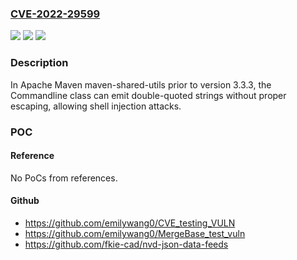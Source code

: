 ### [CVE-2022-29599](https://cve.mitre.org/cgi-bin/cvename.cgi?name=CVE-2022-29599)
![](https://img.shields.io/static/v1?label=Product&message=Apache%20Maven&color=blue)
![](https://img.shields.io/static/v1?label=Version&message=maven-shared-utils%20&color=brightgreen)
![](https://img.shields.io/static/v1?label=Vulnerability&message=CWE-116%20Improper%20Encoding%20or%20Escaping%20of%20Output&color=brightgreen)

### Description

In Apache Maven maven-shared-utils prior to version 3.3.3, the Commandline class can emit double-quoted strings without proper escaping, allowing shell injection attacks.

### POC

#### Reference
No PoCs from references.

#### Github
- https://github.com/emilywang0/CVE_testing_VULN
- https://github.com/emilywang0/MergeBase_test_vuln
- https://github.com/fkie-cad/nvd-json-data-feeds

